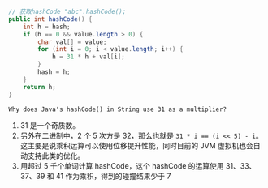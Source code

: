```JAVA
// 获取hashCode "abc".hashCode();
public int hashCode() {
    int h = hash;
    if (h == 0 && value.length > 0) {
        char val[] = value;
        for (int i = 0; i < value.length; i++) {
            h = 31 * h + val[i];
        }
        hash = h;
    }
    return h;
}

```

`Why does Java's hashCode() in String use 31 as a multiplier?`

1. 31 是一个奇质数。
2. 另外在二进制中，2 个 5 次方是 32，那么也就是 `31 * i == (i << 5) - i`。这主要是说乘积运算可以使用位移提升性能，同时目前的 JVM 虚拟机也会自动支持此类的优化。
3. 用超过 5 千个单词计算 hashCode，这个 hashCode 的运算使用 31、33、37、39 和 41 作为乘积，得到的碰撞结果少于 7
